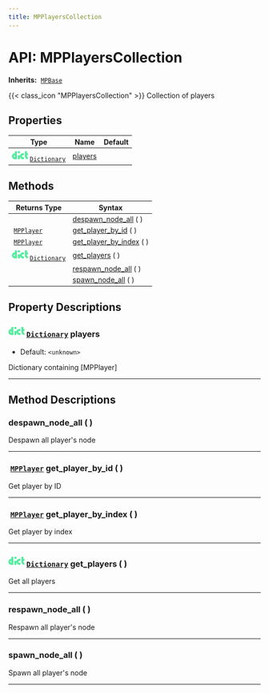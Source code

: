 ```yaml
---
title: MPPlayersCollection
---
```

    
# API: MPPlayersCollection

**Inherits:** <img src="/icons/MPBase.svg" class="class-icon" alt=""> [`MPBase`](/docs/api/MPBase)

{{< class_icon "MPPlayersCollection" >}} Collection of players



## Properties

| Type | Name | Default |
|---|---|---|
|<img src="https://raw.githubusercontent.com/godotengine/godot/master/editor/icons/Dictionary.svg" class="class-icon" alt=""> [`Dictionary`](https://docs.godotengine.org/en/stable/classes/class_dictionary.html)|[players](/docs/api/MPPlayersCollection#players)|<unknown>|


## Methods

| Returns Type | Syntax |
|---|---|
||[despawn_node_all](/docs/api/MPPlayersCollection#despawn_node_all) ( )|
|<img src="/icons/MPPlayer.svg" class="class-icon" alt=""> [`MPPlayer`](/docs/api/MPPlayer)|[get_player_by_id](/docs/api/MPPlayersCollection#get_player_by_id) ( )|
|<img src="/icons/MPPlayer.svg" class="class-icon" alt=""> [`MPPlayer`](/docs/api/MPPlayer)|[get_player_by_index](/docs/api/MPPlayersCollection#get_player_by_index) ( )|
|<img src="https://raw.githubusercontent.com/godotengine/godot/master/editor/icons/Dictionary.svg" class="class-icon" alt=""> [`Dictionary`](https://docs.godotengine.org/en/stable/classes/class_dictionary.html)|[get_players](/docs/api/MPPlayersCollection#get_players) ( )|
||[respawn_node_all](/docs/api/MPPlayersCollection#respawn_node_all) ( )|
||[spawn_node_all](/docs/api/MPPlayersCollection#spawn_node_all) ( )|






## Property Descriptions

<h3 class="property-title" id="players"> <img src="https://raw.githubusercontent.com/godotengine/godot/master/editor/icons/Dictionary.svg" class="class-icon" alt=""> <a href="https://docs.godotengine.org/en/stable/classes/class_dictionary.html"><code>Dictionary</code></a> players </h3>

- Default: `<unknown>`



Dictionary containing [MPPlayer]

---


## Method Descriptions

<h3 class="property-title" id="despawn_node_all">  despawn_node_all ( ) </h3>



Despawn all player's node

---
<h3 class="property-title" id="get_player_by_id"> <img src="/icons/MPPlayer.svg" class="class-icon" alt=""> <a href="/docs/api/MPPlayer"><code>MPPlayer</code></a> get_player_by_id ( ) </h3>



Get player by ID

---
<h3 class="property-title" id="get_player_by_index"> <img src="/icons/MPPlayer.svg" class="class-icon" alt=""> <a href="/docs/api/MPPlayer"><code>MPPlayer</code></a> get_player_by_index ( ) </h3>



Get player by index

---
<h3 class="property-title" id="get_players"> <img src="https://raw.githubusercontent.com/godotengine/godot/master/editor/icons/Dictionary.svg" class="class-icon" alt=""> <a href="https://docs.godotengine.org/en/stable/classes/class_dictionary.html"><code>Dictionary</code></a> get_players ( ) </h3>



Get all players

---
<h3 class="property-title" id="respawn_node_all">  respawn_node_all ( ) </h3>



Respawn all player's node

---
<h3 class="property-title" id="spawn_node_all">  spawn_node_all ( ) </h3>



Spawn all player's node

---




